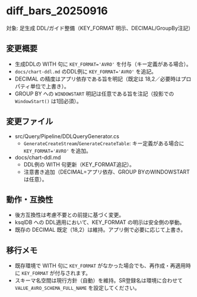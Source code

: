 # diff_bars_20250916

対象: 足生成 DDL/ガイド整備（KEY_FORMAT 明示、DECIMAL/GroupBy注記）

## 変更概要
- 生成DDLの WITH 句に `KEY_FORMAT='AVRO'` を付与（キー定義がある場合）。
- `docs/chart-ddl.md` のDDL例に `KEY_FORMAT='AVRO'` を追記。
- DECIMAL の精度はアプリ依存である旨を明記（既定は 18,2／必要時はプロパティ単位で上書き）。
- GROUP BY への `WINDOWSTART` 明記は任意である旨を注記（投影での `WindowStart()` は1回必須）。

## 変更ファイル
- src/Query/Pipeline/DDLQueryGenerator.cs
  - `GenerateCreateStream`/`GenerateCreateTable`: キー定義がある場合に `KEY_FORMAT='AVRO'` を追加。
- docs/chart-ddl.md
  - DDL例の WITH 句更新（KEY_FORMAT追記）。
  - 注意書き追加（DECIMAL=アプリ依存、GROUP BYのWINDOWSTARTは任意）。

## 動作・互換性
- 後方互換性は考慮不要との前提に基づく変更。
- ksqlDB への DDL適用において、KEY_FORMAT の明示は安全側の挙動。
- 既存の DECIMAL 既定（18,2）は維持。アプリ側で必要に応じて上書き。

## 移行メモ
- 既存環境で WITH 句に `KEY_FORMAT` がなかった場合でも、再作成・再適用時に `KEY_FORMAT` が付与されます。
- スキーマ名空間は現行方針（自動）を維持。SR登録名は環境に合わせて `VALUE_AVRO_SCHEMA_FULL_NAME` を設定してください。
